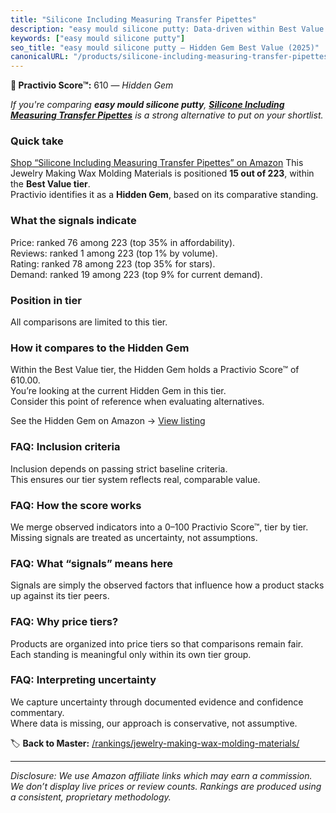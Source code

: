```yaml
---
title: "Silicone Including Measuring Transfer Pipettes"
description: "easy mould silicone putty: Data-driven within Best Value ranking using the Practivio Score™. Positioned by quality, value, demand, findability, momentum."
keywords: ["easy mould silicone putty"]
seo_title: "easy mould silicone putty — Hidden Gem Best Value (2025)"
canonicalURL: "/products/silicone-including-measuring-transfer-pipettes-B07PJ8RFFR/"
---
```


**💎 Practivio Score™:** 610 — _Hidden Gem_


*If you're comparing **easy mould silicone putty**, **[Silicone Including Measuring Transfer Pipettes](https://www.amazon.com/dp/B07PJ8RFFR?tag=practivio-20)** is a strong alternative to put on your shortlist.*
### Quick take
[Shop “Silicone Including Measuring Transfer Pipettes” on Amazon](https://www.amazon.com/dp/B07PJ8RFFR?tag=practivio-20)
This Jewelry Making Wax Molding Materials is positioned **15 out of 223**, within the **Best Value tier**.  
Practivio identifies it as a **Hidden Gem**, based on its comparative standing.

### What the signals indicate
Price: ranked 76 among 223 (top 35% in affordability).  
Reviews: ranked 1 among 223 (top 1% by volume).  
Rating: ranked 78 among 223 (top 35% for stars).  
Demand: ranked 19 among 223 (top 9% for current demand).

### Position in tier
All comparisons are limited to this tier.

### How it compares to the Hidden Gem
Within the Best Value tier, the Hidden Gem holds a Practivio Score™ of 610.00.  
You’re looking at the current Hidden Gem in this tier.  
Consider this point of reference when evaluating alternatives.  

See the Hidden Gem on Amazon → [View listing](https://www.amazon.com/dp/B07PJ8RFFR?tag=practivio-20)

### FAQ: Inclusion criteria
Inclusion depends on passing strict baseline criteria.  
This ensures our tier system reflects real, comparable value.

### FAQ: How the score works
We merge observed indicators into a 0–100 Practivio Score™, tier by tier.  
Missing signals are treated as uncertainty, not assumptions.

### FAQ: What “signals” means here
Signals are simply the observed factors that influence how a product stacks up against its tier peers.

### FAQ: Why price tiers?
Products are organized into price tiers so that comparisons remain fair.  
Each standing is meaningful only within its own tier group.

### FAQ: Interpreting uncertainty
We capture uncertainty through documented evidence and confidence commentary.  
Where data is missing, our approach is conservative, not assumptive.


🏷️ **Back to Master:** [/rankings/jewelry-making-wax-molding-materials/](/rankings/jewelry-making-wax-molding-materials/)

---
_Disclosure: We use Amazon affiliate links which may earn a commission. We don’t display live prices or review counts. Rankings are produced using a consistent, proprietary methodology._
